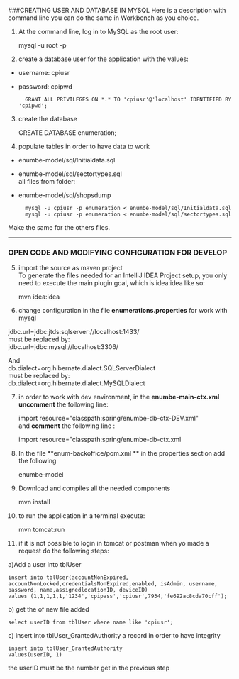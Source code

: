 ###CREATING USER AND DATABASE IN MYSQL
Here is a description with command line you can do the same in Workbench as you choice.

1) At the command line, log in to MySQL as the root user:  

    mysql -u root -p


2) create a database user for the application with the values:   

* username: cpiusr      
* password: cpipwd  

        GRANT ALL PRIVILEGES ON *.* TO 'cpiusr'@'localhost' IDENTIFIED BY 'cpipwd';  

3) create the database  

    CREATE DATABASE enumeration;  

4) populate tables in order to have data to work  

* enumbe-model/sql/Initialdata.sql
* enumbe-model/sql/sectortypes.sql  
all files from folder:
* enumbe-model/sql/shopsdump

        mysql -u cpiusr -p enumeration < enumbe-model/sql/Initialdata.sql
        mysql -u cpiusr -p enumeration < enumbe-model/sql/sectortypes.sql

Make the same for the others files.

-----
### OPEN CODE AND MODIFYING CONFIGURATION FOR DEVELOP

5) import the source as maven project  
To generate the files needed for an IntelliJ IDEA Project setup, you only need to execute the main plugin goal, which is idea:idea like so:

    mvn idea:idea

6) change configuration in the file **enumerations.properties** for work with mysql  
    
jdbc.url=jdbc:jtds:sqlserver://localhost:1433/  
must be replaced by:  
jdbc.url=jdbc:mysql://localhost:3306/

And   
db.dialect=org.hibernate.dialect.SQLServerDialect  
must be replaced by:  
db.dialect=org.hibernate.dialect.MySQLDialect

7) in order to work with dev environment, in the **enumbe-main-ctx.xml uncomment** the following line:  
  
    import resource="classpath:spring/enumbe-db-ctx-DEV.xml"  
 and **comment** the following line  :

     import resource="classpath:spring/enumbe-db-ctx.xml

8) In the file **enum-backoffice/pom.xml **
in the properties section add the following  

    <activeProfile>enumbe-model</activeProfile>

9) Download and compiles all the needed components

    mvn install

10) to run the application in a terminal execute:

    mvn tomcat:run

11) if it is not possible to login in tomcat or postman when yo made a request do the following steps:  

a)Add a user into tblUser  

    insert into tblUser(accountNonExpired, accountNonLocked,credentialsNonExpired,enabled, isAdmin, username, password, name,assignedlocationID, deviceID)
    values (1,1,1,1,1,'1234','cpipass','cpiusr',7934,'fe692ac8cda70cff');

b) get the of new file added  

    select userID from tblUser where name like 'cpiusr';

c) insert into tblUser_GrantedAuthority a record in order to have integrity  

    insert into tblUser_GrantedAuthority
    values(userID, 1)
the userID must be the number get in the previous step

